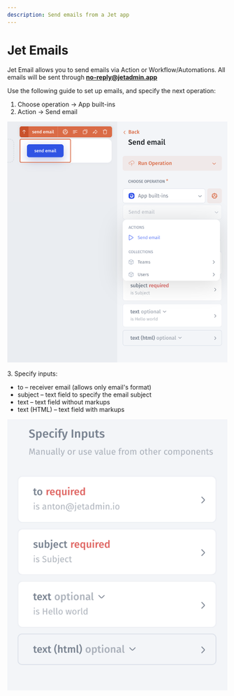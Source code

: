 ```yaml
---
description: Send emails from a Jet app
---
```


# Jet Emails

Jet Email allows you to send emails via Action or Workflow/Automations. All emails will be sent through **no-reply@jetadmin.app**

Use the following guide to set up emails, and specify the next operation:

1. Choose operation -> App built-ins
2. Action -> Send email

****![](<../../.gitbook/assets/image (1) (3).png>)****

3\. Specify inputs:

* to – receiver email (allows only email's format)
* subject – text field to specify the email subject
* text – text field without markups
* text (HTML) – text field with markups

![](<../../.gitbook/assets/image (1).png>)
